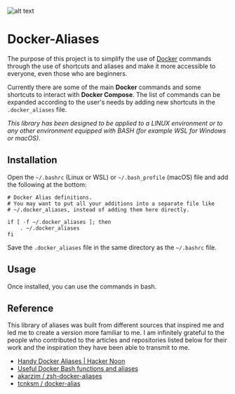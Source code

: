 ![alt text](https://miro.medium.com/max/2404/1*JUOITpaBdlrMP9D__-K5Fw.png)


# Docker-Aliases

The purpose of this project is to simplify the use of [Docker](https://www.docker.com/) commands through the use of shortcuts and aliases and make it more accessible to everyone, even those who are beginners.

Currently there are some of the main **Docker** commands and some shortcuts to interact with **Docker Compose**. The list of commands can be expanded according to the user's needs by adding new shortcuts in the `.docker_aliases` file.

*This library has been designed to be applied to a LINUX environment or to any other environment equipped with BASH (for example WSL for Windows or macOS)*.

## Installation

Open the `~/.bashrc` (Linux or WSL) or `~/.bash_profile` (macOS) file and add the following at the bottom:

````
# Docker Alias definitions.
# You may want to put all your additions into a separate file like
# ~/.docker_aliases, instead of adding them here directly.

if [ -f ~/.docker_aliases ]; then
    . ~/.docker_aliases
fi
````

Save the `.docker_aliases` file in the same directory as the `~/.bashrc` file.

## Usage

Once installed, you can use the commands in bash.


## Reference

This library of aliases was built from different sources that inspired me and led me to create a version more familiar to me. I am infinitely grateful to the people who contributed to the articles and repositories listed below for their work and the inspiration they have been able to transmit to me.

- [Handy Docker Aliases | Hacker Noon](https://hackernoon.com/handy-docker-aliases-4bd85089a3b8)
- [Useful Docker Bash functions and aliases](https://www.kartar.net/2014/03/useful-docker-bash-functions-and-aliases)
- [ akarzim / zsh-docker-aliases ](https://github.com/akarzim/zsh-docker-aliases)
- [ tcnksm / docker-alias ](https://github.com/tcnksm/docker-alias)




